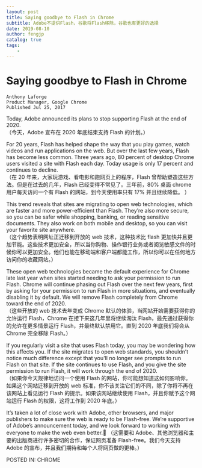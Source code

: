 ```yaml
---
layout: post
title: Saying goodbye to Flash in Chrome
subtitle: Adobe不提供Flash，谷歌将Flash移除，谷歌也有更好的选择
date: 2019-08-10
author: fengjp
catalog: true
tags:
    - 
---
```


# Saying goodbye to Flash in Chrome

    Anthony Laforge  
    Product Manager, Google Chrome  
    Published Jul 25, 2017

Today, Adobe announced its plans to stop supporting Flash at the end of 2020.  
（今天，Adobe 宣布在 2020 年底结束支持 Flash 的计划。）

For 20 years, Flash has helped shape the way that you play games, watch videos and run applications on the web. But over the last few years, Flash has become less common. Three years ago, 80 percent of desktop Chrome users visited a site with Flash each day. Today usage is only 17 percent and continues to decline.  
（在 20 年来，大家玩游戏、看电影和跑网页上的程序，Flash 曾帮助塑造这些方法。但是在过去的几年，Flash 已经变得不常见了。三年前，80% 桌面 chrome 用户每天访问一个有 Flash 的网站，到今天使用率只有 17% 并且继续降低。
）

This trend reveals that sites are migrating to open web technologies, which are faster and more power-efficient than Flash. They’re also more secure, so you can be safer while shopping, banking, or reading sensitive documents. They also work on both mobile and desktop, so you can visit your favorite site anywhere.  
（这个趋势表明网址正迁移到开放的 web 技术，这种技术比 flash 更加快并且更加节能。这些技术更加安全，所以当你购物、操作银行业务或者阅览敏感文件的时候你可以更加安全。他们也能在移动端和客户端都能工作，所以你可以在任何地方访问你的收藏网站。）

These open web technologies became the default experience for Chrome late last year when sites started needing to ask your permission to run Flash. Chrome will continue phasing out Flash over the next few years, first by asking for your permission to run Flash in more situations, and eventually disabling it by default. We will remove Flash completely from Chrome toward the end of 2020.  
（这些开放的 web 技术去年变成 Chrome 默认的体验，当网站开始需要获得你的允许运行 Flash，Chrome 在接下来这几年里将继续淘汰 Flash，最先通过获得你的允许在更多情景运行 Flash，并最终默认禁用它。直到 2020 年底我们将会从 Chrome 完全移除 Flash。）

If you regularly visit a site that uses Flash today, you may be wondering how this affects you. If the site migrates to open web standards, you shouldn’t notice much difference except that you'll no longer see prompts to run Flash on that site. If the site continues to use Flash, and you give the site permission to run Flash, it will work through the end of 2020.  
（如果你今天规律地访问一个使用 Flash 的网站，你可能想知道这如何影响你。如果这个网站迁移到开放的 web 标准，你不该关注它们的不同，除了你将不再在该网站上看见运行 Flash 的提示。如果该网站继续使用 Flash，并且你赋予这个网站运行 Flash 的权限，这将工作到 2020 年底。）

It’s taken a lot of close work with Adobe, other browsers, and major publishers to make sure the web is ready to be Flash-free. We’re supportive of Adobe’s announcement today, and we look forward to working with everyone to make the web even better.
（这需要和 Adobe、其他浏览器和主要的出版商进行许多密切的合作，保证网页准备 Flash-free。我们今天支持 Adobe 的宣布，并且我们期待和每个人将网页做的更棒。）

POSTED IN: CHROME